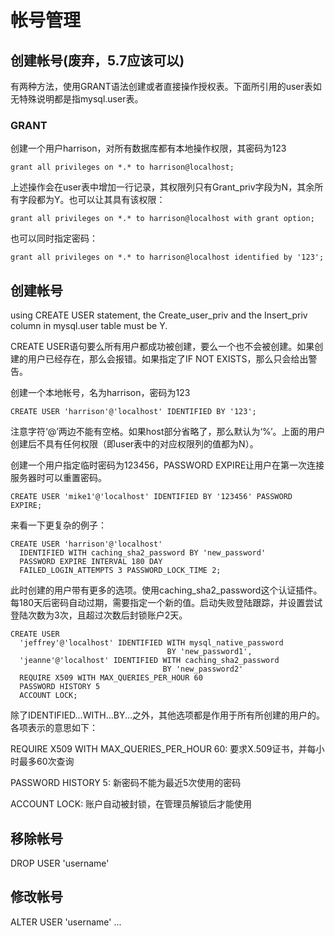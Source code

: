  

# 帐号管理

## 创建帐号(废弃，5.7应该可以)

有两种方法，使用GRANT语法创建或者直接操作授权表。下面所引用的user表如无特殊说明都是指mysql.user表。

### GRANT

创建一个用户harrison，对所有数据库都有本地操作权限，其密码为123

```mysql
grant all privileges on *.* to harrison@localhost;
```

上述操作会在user表中增加一行记录，其权限列只有Grant_priv字段为N，其余所有字段都为Y。也可以让其具有该权限：

```mysql
grant all privileges on *.* to harrison@localhost with grant option;
```

也可以同时指定密码：

```mysql
grant all privileges on *.* to harrison@localhost identified by '123';
```



## 创建帐号

using CREATE USER statement, the Create_user_priv and the Insert_priv column in mysql.user table must be Y. 

CREATE USER语句要么所有用户都成功被创建，要么一个也不会被创建。如果创建的用户已经存在，那么会报错。如果指定了IF NOT EXISTS，那么只会给出警告。

创建一个本地帐号，名为harrison，密码为123

```mysql
CREATE USER 'harrison'@'localhost' IDENTIFIED BY '123';
```

注意字符‘@’两边不能有空格。如果host部分省略了，那么默认为‘%’。上面的用户创建后不具有任何权限（即user表中的对应权限列的值都为N）。

创建一个用户指定临时密码为123456，PASSWORD EXPIRE让用户在第一次连接服务器时可以重置密码。

```mysql
CREATE USER 'mike1'@'localhost' IDENTIFIED BY '123456' PASSWORD EXPIRE;
```



来看一下更复杂的例子：

```mysql
CREATE USER 'harrison'@'localhost'
  IDENTIFIED WITH caching_sha2_password BY 'new_password'
  PASSWORD EXPIRE INTERVAL 180 DAY
  FAILED_LOGIN_ATTEMPTS 3 PASSWORD_LOCK_TIME 2;
```

此时创建的用户带有更多的选项。使用caching_sha2_password这个认证插件。 每180天后密码自动过期，需要指定一个新的值。启动失败登陆跟踪，并设置尝试登陆次数为3次，且超过次数后封锁账户2天。

```mysql
CREATE USER
  'jeffrey'@'localhost' IDENTIFIED WITH mysql_native_password
                                   BY 'new_password1',
  'jeanne'@'localhost' IDENTIFIED WITH caching_sha2_password
                                  BY 'new_password2'
  REQUIRE X509 WITH MAX_QUERIES_PER_HOUR 60
  PASSWORD HISTORY 5
  ACCOUNT LOCK;
```

除了IDENTIFIED...WITH...BY...之外，其他选项都是作用于所有所创建的用户的。各项表示的意思如下：

 REQUIRE X509 WITH MAX_QUERIES_PER_HOUR 60: 要求X.509证书，并每小时最多60次查询

PASSWORD HISTORY 5: 新密码不能为最近5次使用的密码

ACCOUNT LOCK: 账户自动被封锁，在管理员解锁后才能使用



## 移除帐号

DROP USER 'username'



## 修改帐号

ALTER USER 'username' ...









